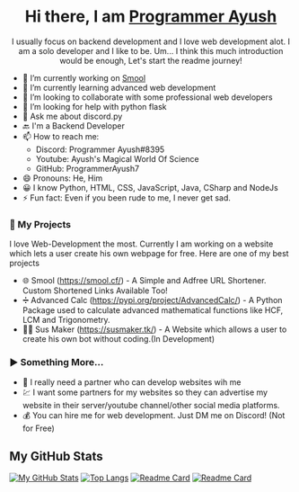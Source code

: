 <div align="center">

# Hi there, I am [Programmer Ayush](https://github.com/ProgrammerAyush7/)

I usually focus on backend development and I love web development alot. I am a solo developer and I like to be. Um... I think this much introduction would be enough, Let's start the readme journey!

</div>

- 🔭 I’m currently working on [Smool](https://smool.cf/)
- 🌱 I’m currently learning advanced web development
- 👯 I’m looking to collaborate with some professional web developers
- 🤔 I’m looking for help with python flask
- 💬 Ask me about discord.py
- 🔙 I'm a Backend Developer
- 📫 How to reach me: 
    - Discord: Programmer Ayush#8395
    - Youtube: Ayush's Magical World Of Science
    - GitHub: ProgrammerAyush7
- 😄 Pronouns: He, Him
- 😀 I know Python, HTML, CSS, JavaScript, Java, CSharp and NodeJs
- ⚡ Fun fact: Even if you been rude to me, I never get sad.

### 📝 My Projects
I love Web-Development the most. Currently I am working on a website which lets a user create his own webpage for free. Here are one of my best projects
- 🌐 Smool (https://smool.cf/) - A Simple and Adfree URL Shortener. Custom Shortened Links Available Too!
- ➗ Advanced Calc (https://pypi.org/project/AdvancedCalc/) - A Python Package used to calculate advanced mathematical functions like HCF, LCM and Trigonometry.
- 👨‍💻 Sus Maker (https://susmaker.tk/) - A Website which allows a user to create his own bot without coding.(In Development)

### ▶️ Something More...
- 👬 I really need a partner who can develop websites wih me
- 💹 I want some partners for my websites so they can advertise my website in their server/youtube channel/other social media platforms.
- 💰 You can hire me for web development. Just DM me on Discord! (Not for Free)

## My GitHub Stats
[![My GitHub Stats](https://github-readme-stats.vercel.app/api?username=ProgrammerAyush7&show_icons=true&theme=dark)](https://github.com/anuraghazra/ProgrammerAyush7)
[![Top Langs](https://github-readme-stats.vercel.app/api/top-langs/?username=ProgrammerAyush7&show_icons=true&theme=dark)](https://github.com/ProgrammerAyush7)
[![Readme Card](https://github-readme-stats.vercel.app/api/pin/?username=ProgrammerAyush7&repo=URL-Shortener-Example&theme=dark)](https://github.com/ProgrammerAyush7/url-shortener-example)
[![Readme Card](https://github-readme-stats.vercel.app/api/pin/?username=ProgrammerAyush7&repo=AdvancedCalc&theme=dark)](https://github.com/ProgrammerAyush7/advancedcalc)
